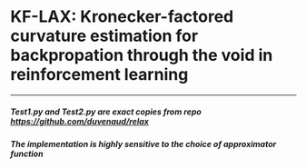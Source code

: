 # KF-LAX: Kronecker-factored curvature estimation for backpropation through the void in reinforcement learning 
----
##### Test1.py and Test2.py are exact copies from repo https://github.com/duvenaud/relax 
##### The implementation is highly sensitive to the choice of approximator function